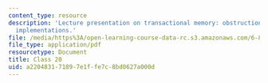 ```yaml
---
content_type: resource
description: 'Lecture presentation on transactional memory: obstruction-free and lock-based
  implementations.'
file: /media/https%3A/open-learning-course-data-rc.s3.amazonaws.com/6-852j-distributed-algorithms-fall-2009/a220483171897e1ffe7c8bd0627a000d_MIT6_852JF09_lec20.pdf
file_type: application/pdf
resourcetype: Document
title: Class 20
uid: a2204831-7189-7e1f-fe7c-8bd0627a000d
---
```

